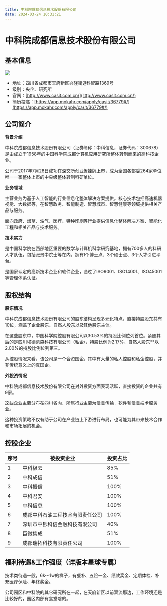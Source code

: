 ```yaml
---
title: 中科院成都信息技术股份有限公司
date: 2024-03-24 10:31:21
---
```

# 中科院成都信息技术股份有限公司

## 基本信息

![](/images/No-32-image.png)

* 地址：四川省成都市天府新区兴隆街道科智路1369号
* 级别：央企、研究所
* 官网：[](https://www.cdbdata.cn/about_new.thtml?t=1209)[http://www.casit.com.cn/](http://www.casit.com.cn/)
* 简历投递：[https://app.mokahr.com/apply/casit/36779#/](https://app.mokahr.com/apply/casit/36779#/)

## 公司简介

**背景介绍**

中科院成都信息技术股份有限公司（证券简称：中科信息，证券代码：300678）是由成立于1958年的中国科学院成都计算机应用研究所整体转制而来的高科技企业。

公司于2017年7月28日成功在深交所创业板挂牌上市，成为全国各部委264家单位唯一一家整体上市的中央级整体转制科研单位。

**业务领域**

主营业务为基于人工智能的行业信息化整体解决方案提供。核心技术包括高速机器视觉、大数据等，在智慧政务、智能制造、智慧城市、智慧健康等领域提供相关产品与服务。

面向政府、烟草、油气、医疗、特种印刷等行业提供信息化整体解决方案、智能化工程和相关产品与技术服务。

**技术实力**

是中国科学院在西部地区重要的数学与计算机科学研究基地，拥有700多人的科研人才队伍，包括张景中院士等在内，拥有1个博士点、3个硕士点、3个人才引进平台。

是国家认定的高新技术企业和软件企业，通过了ISO9001、ISO14001、ISO45001等管理体系认证。

## 股权结构

**股东情况**

中科院成都信息技术股份有限公司的股东结构呈现多元化特点，直接持股股东共有10位，涵盖了企业股东、自然人股东以及其他股东主体。

在这些股东中，中国科学院控股有限公司以30.53%的持股比例位列首位。紧随其后的是四川埃德凯森科技有限公司（私企），持股比例为2.17%，自然人股东**以2.00%的持股比例位列第三。

从控股情况来看，该公司是一个合资国企，其中有大量的私人控股和私企控股，并非传统意义上的真国企。

**外投资情况**

中科院成都信息技术股份有限公司在对外投资方面表现活跃，直接投资的企业共有9家。

这些企业主要分布在四川省内，所属行业主要为信息传输、软件和信息技术服务业。

这种投资策略不仅有助于公司在产业链上下游进行布局，也可能为其带来技术合作和市场拓展的机会。

## 控股企业

|  序号 | 被投资企业 | 投资占比 |
|---|---|---|
|  1 | 中科极云 | 85% |
|  2 | 中科成信 | 51% |
|  3 | 中科振信 | 100% |
|  4 | 中科君安 | 100% |
|  5 | 中科信息 | 100% |
|  6 | 成都中科石油工程技术有限责任公司 | 100% |
|  7 | 深圳市中钞科信金融科技有限公司 | 40% |
|  8 | 巨微集成 | 51% |
|  9 | 成都瑞拓科技有限责任公司 | 100% |

## 福利待遇&工作强度（详版本星球专属）

技术类待遇一般，6k～1w的样子，有餐补、五险一金、绩效奖金、定期体检、补充医疗保险、年终奖金。

公司园区和中科院的其它研究所在一起，在天府新区以前双流那边，工作环境还是比较好的，园区内部有食堂啥的。